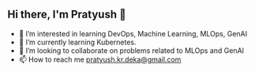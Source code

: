 ## Hi there, I'm Pratyush 👋

- 👀 I’m interested in learning DevOps, Machine Learning, MLOps, GenAI 
- 🌱 I’m currently learning Kubernetes.
- 💞️ I’m looking to collaborate on problems related to MLOps and GenAI
- 📫 How to reach me pratyush.kr.deka@gmail.com

<!---
pratyushkrdeka/pratyushkrdeka is a ✨ special ✨ repository because its `README.md` (this file) appears on your GitHub profile.
You can click the Preview link to take a look at your changes.
--->
